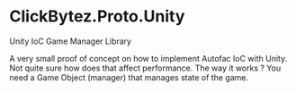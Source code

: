 # ClickBytez.Proto.Unity
Unity IoC Game Manager Library

A very small proof of concept on how to implement Autofac IoC with Unity.
Not quite sure how does that affect performance.
The way it works ? 
You need a Game Object (manager) that manages state of the game.
